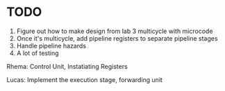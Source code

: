 # TODO
1. Figure out how to make design from lab 3 multicycle with microcode
2. Once it's multicycle, add pipeline registers to separate pipeline stages
3. Handle pipeline hazards
4. A lot of testing

Rhema:
Control Unit, Instatiating Registers

Lucas:
Implement the execution stage, forwarding unit

